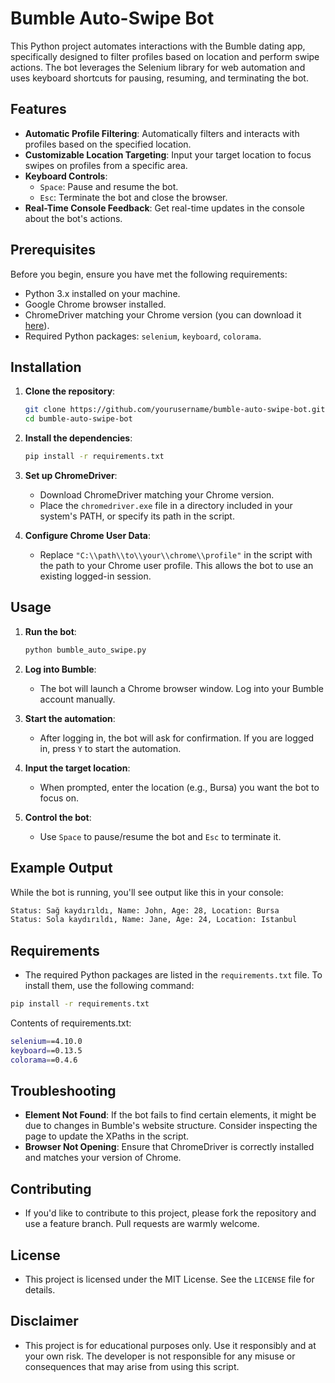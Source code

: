 # Bumble Auto-Swipe Bot

This Python project automates interactions with the Bumble dating app, specifically designed to filter profiles based on location and perform swipe actions. The bot leverages the Selenium library for web automation and uses keyboard shortcuts for pausing, resuming, and terminating the bot.

## Features

- **Automatic Profile Filtering**: Automatically filters and interacts with profiles based on the specified location.
- **Customizable Location Targeting**: Input your target location to focus swipes on profiles from a specific area.
- **Keyboard Controls**:
  - `Space`: Pause and resume the bot.
  - `Esc`: Terminate the bot and close the browser.
- **Real-Time Console Feedback**: Get real-time updates in the console about the bot's actions.

## Prerequisites

Before you begin, ensure you have met the following requirements:

- Python 3.x installed on your machine.
- Google Chrome browser installed.
- ChromeDriver matching your Chrome version (you can download it [here](https://sites.google.com/chromium.org/driver/)).
- Required Python packages: `selenium`, `keyboard`, `colorama`.

## Installation

1. **Clone the repository**:
    ```bash
    git clone https://github.com/yourusername/bumble-auto-swipe-bot.git
    cd bumble-auto-swipe-bot
    ```

2. **Install the dependencies**:
    ```bash
    pip install -r requirements.txt
    ```

3. **Set up ChromeDriver**:
    - Download ChromeDriver matching your Chrome version.
    - Place the `chromedriver.exe` file in a directory included in your system's PATH, or specify its path in the script.

4. **Configure Chrome User Data**:
    - Replace `"C:\\path\\to\\your\\chrome\\profile"` in the script with the path to your Chrome user profile. This allows the bot to use an existing logged-in session.

## Usage

1. **Run the bot**:
    ```bash
    python bumble_auto_swipe.py
    ```

2. **Log into Bumble**:
    - The bot will launch a Chrome browser window. Log into your Bumble account manually.

3. **Start the automation**:
    - After logging in, the bot will ask for confirmation. If you are logged in, press `Y` to start the automation.

4. **Input the target location**:
    - When prompted, enter the location (e.g., Bursa) you want the bot to focus on.

5. **Control the bot**:
    - Use `Space` to pause/resume the bot and `Esc` to terminate it.

## Example Output

While the bot is running, you'll see output like this in your console:

```bash
Status: Sağ kaydırıldı, Name: John, Age: 28, Location: Bursa
Status: Sola kaydırıldı, Name: Jane, Age: 24, Location: Istanbul
```

## Requirements

- The required Python packages are listed in the `requirements.txt` file. To install them, use the following command:

```bash
pip install -r requirements.txt
```

Contents of requirements.txt:

```bash
selenium==4.10.0
keyboard==0.13.5
colorama==0.4.6
```

## Troubleshooting

- **Element Not Found**: If the bot fails to find certain elements, it might be due to changes in Bumble's website structure. Consider inspecting the page to update the XPaths in the script.
- **Browser Not Opening**: Ensure that ChromeDriver is correctly installed and matches your version of Chrome.

## Contributing

- If you'd like to contribute to this project, please fork the repository and use a feature branch. Pull requests are warmly welcome.

## License

- This project is licensed under the MIT License. See the `LICENSE` file for details.

## Disclaimer

- This project is for educational purposes only. Use it responsibly and at your own risk. The developer is not responsible for any misuse or consequences that may arise from using this script.


